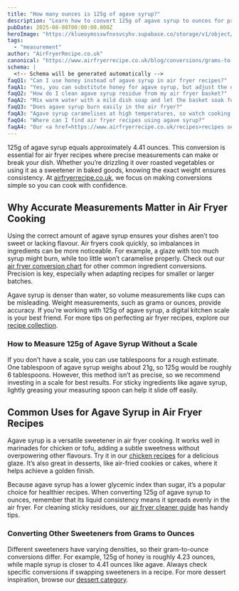 ```yaml
---
title: "How many ounces is 125g of agave syrup?"
description: "Learn how to convert 125g of agave syrup to ounces for precise air fryer recipes. Get accurate measurements in seconds!"
pubDate: 2025-08-08T00:00:00.000Z
heroImage: "https://klueoymssxwfnxsvcyhv.supabase.co/storage/v1/object/public/Shmucket/125g-agave-syrup-to-ounces.webp"
tags:
  - "measurement"
author: "AirFryerRecipe.co.uk"
canonical: "https://www.airfryerrecipe.co.uk/blog/conversions/grams-to-ounces/125g-agave-syrup-to-ounces"
schema: |
  <!-- Schema will be generated automatically -->
faqQ1: "Can I use honey instead of agave syrup in air fryer recipes?"
faqA1: "Yes, you can substitute honey for agave syrup, but adjust the quantity slightly. Honey is denser, so 125g equals about 4.23 ounces. Reduce cooking time slightly to prevent burning due to honey’s higher sugar content."
faqQ2: "How do I clean agave syrup residue from my air fryer basket?"
faqA2: "Mix warm water with a mild dish soap and let the basket soak for 10 minutes. Use a soft sponge to gently scrub away sticky residue. Avoid abrasive cleaners to protect non-stick coatings."
faqQ3: "Does agave syrup burn easily in the air fryer?"
faqA3: "Agave syrup caramelises at high temperatures, so watch cooking times closely. For glazes, brush it on in the last few minutes of cooking. Lower temperatures (around 160°C) work best for even browning."
faqQ4: "Where can I find air fryer recipes using agave syrup?"
faqA4: "Our <a href=https://www.airfryerrecipe.co.uk/recipes>recipes section</a> features multiple dishes using agave syrup, from glazes to desserts. Filter by \"sweeteners\" or browse our <a href=https://www.airfryerrecipe.co.uk/recipe-category/dessert>dessert category</a> for inspiration."
---
```

<p>125g of agave syrup equals approximately 4.41 ounces. This conversion is essential for air fryer recipes where precise measurements can make or break your dish. Whether you’re drizzling it over roasted vegetables or using it as a sweetener in baked goods, knowing the exact weight ensures consistency. At <a href=https://www.airfryerrecipe.co.uk>airfryerrecipe.co.uk</a>, we focus on making conversions simple so you can cook with confidence.</p>  

<h2>Why Accurate Measurements Matter in Air Fryer Cooking</h2>  
<p>Using the correct amount of agave syrup ensures your dishes aren’t too sweet or lacking flavour. Air fryers cook quickly, so imbalances in ingredients can be more noticeable. For example, a glaze with too much syrup might burn, while too little won’t caramelise properly. Check out our <a href=https://www.airfryerrecipe.co.uk/air-fryer-conversion-chart>air fryer conversion chart</a> for other common ingredient conversions. Precision is key, especially when adapting recipes for smaller or larger batches.</p>  

<p>Agave syrup is denser than water, so volume measurements like cups can be misleading. Weight measurements, such as grams or ounces, provide accuracy. If you’re working with 125g of agave syrup, a digital kitchen scale is your best friend. For more tips on perfecting air fryer recipes, explore our <a href=https://www.airfryerrecipe.co.uk/recipes>recipe collection</a>.</p>  

<h3>How to Measure 125g of Agave Syrup Without a Scale</h3>  
<p>If you don’t have a scale, you can use tablespoons for a rough estimate. One tablespoon of agave syrup weighs about 21g, so 125g would be roughly 6 tablespoons. However, this method isn’t as precise, so we recommend investing in a scale for best results. For sticky ingredients like agave syrup, lightly greasing your measuring spoon can help it slide off easily.</p>  

<h2>Common Uses for Agave Syrup in Air Fryer Recipes</h2>  
<p>Agave syrup is a versatile sweetener in air fryer cooking. It works well in marinades for chicken or tofu, adding a subtle sweetness without overpowering other flavours. Try it in our <a href=https://www.airfryerrecipe.co.uk/recipe-category/chicken>chicken recipes</a> for a delicious glaze. It’s also great in desserts, like air-fried cookies or cakes, where it helps achieve a golden finish.</p>  

<p>Because agave syrup has a lower glycemic index than sugar, it’s a popular choice for healthier recipes. When converting 125g of agave syrup to ounces, remember that its liquid consistency means it spreads evenly in the air fryer. For cleaning sticky residues, our <a href=https://www.airfryerrecipe.co.uk/air-fryer-cleaner>air fryer cleaner guide</a> has handy tips.</p>  

<h3>Converting Other Sweeteners from Grams to Ounces</h3>  
<p>Different sweeteners have varying densities, so their gram-to-ounce conversions differ. For example, 125g of honey is roughly 4.23 ounces, while maple syrup is closer to 4.41 ounces like agave. Always check specific conversions if swapping sweeteners in a recipe. For more dessert inspiration, browse our <a href=https://www.airfryerrecipe.co.uk/recipe-category/dessert>dessert category</a>.</p>
